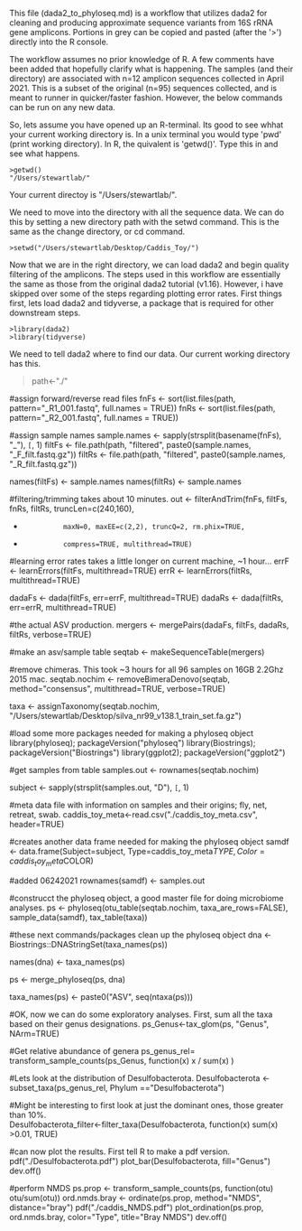 This file (dada2_to_phyloseq.md) is a workflow that utilizes dada2 for cleaning and producing approximate sequence variants from 16S rRNA gene amplicons. 
Portions in grey can be copied and pasted (after the '>') directly into the R console. 

The workflow assumes no prior knowledge of R. A few comments have been added that hopefully clarify what is happening.
The samples (and their directory) are associated with n=12 amplicon sequences collected in April 2021. This is a subset of the original (n=95) 
sequences collected, and is meant to runner in quicker/faster fashion. However, the below commands can be run on any new data. 

So, lets assume you have opened up an R-terminal. Its good to see whhat your current working directory is. In a unix terminal you would type 'pwd' (print working
directory). In R, the quivalent is 'getwd()'. Type this in and see what happens.

```
>getwd()
"/Users/stewartlab/"
```
Your current directoy is "/Users/stewartlab/".

We need to move into the directory with all the sequence data.
We can do this by setting a new directory path with the setwd command.
This is the same as the change directory, or cd command.

```
>setwd("/Users/stewartlab/Desktop/Caddis_Toy/")
```


Now that we are in the right directory, we can load dada2 and begin quality filtering of the amplicons. The steps used in this workflow are essentially the same
as those from the original dada2 tutorial (v1.16). However, i have skipped over some of the steps regarding plotting error rates. 
First things first, lets load dada2 and tidyverse, a package that is required for other downstream steps.

```
>library(dada2)
>library(tidyverse)
```

We need to tell dada2 where to find our data. Our current working directory has this. 

>path<-"./"

#assign forward/reverse read files
fnFs <- sort(list.files(path, pattern="_R1_001.fastq", full.names = TRUE))
fnRs <- sort(list.files(path, pattern="_R2_001.fastq", full.names = TRUE))

#assign sample names
sample.names <- sapply(strsplit(basename(fnFs), "_"), `[`, 1)
filtFs <- file.path(path, "filtered", paste0(sample.names, "_F_filt.fastq.gz"))
filtRs <- file.path(path, "filtered", paste0(sample.names, "_R_filt.fastq.gz"))

names(filtFs) <- sample.names
names(filtRs) <- sample.names

#filtering/trimming takes about 10 minutes.
out <- filterAndTrim(fnFs, filtFs, fnRs, filtRs, truncLen=c(240,160),
+               maxN=0, maxEE=c(2,2), truncQ=2, rm.phix=TRUE,
+               compress=TRUE, multithread=TRUE)

#learning error rates takes a little longer on current machine, ~1 hour... 
errF <- learnErrors(filtFs, multithread=TRUE)
errR <- learnErrors(filtRs, multithread=TRUE)


dadaFs <- dada(filtFs, err=errF, multithread=TRUE)
dadaRs <- dada(filtRs, err=errR, multithread=TRUE)

#the actual ASV production.
mergers <- mergePairs(dadaFs, filtFs, dadaRs, filtRs, verbose=TRUE)

#make an asv/sample table
seqtab <- makeSequenceTable(mergers)

#remove chimeras. This took ~3 hours for all 96 samples on 16GB 2.2Ghz 2015 mac. 
seqtab.nochim <- removeBimeraDenovo(seqtab, method="consensus", multithread=TRUE, verbose=TRUE)

taxa <- assignTaxonomy(seqtab.nochim, "/Users/stewartlab/Desktop/silva_nr99_v138.1_train_set.fa.gz")

#load some more packages needed for making a phyloseq object
library(phyloseq); packageVersion("phyloseq")
library(Biostrings); packageVersion("Biostrings")
library(ggplot2); packageVersion("ggplot2")

#get samples from table
samples.out <- rownames(seqtab.nochim)

subject <- sapply(strsplit(samples.out, "D"), `[`, 1)

#meta data file with information on samples and their origins; fly, net, retreat, swab.
caddis_toy_meta<-read.csv("./caddis_toy_meta.csv", header=TRUE)

#creates another data frame needed for making the phyloseq object
samdf <- data.frame(Subject=subject, Type=caddis_toy_meta$TYPE, Color=caddis_toy_meta$COLOR)

#added 06242021
rownames(samdf) <- samples.out

#construcct the phyloseq object, a good master file for doing microbiome analyses.
ps <- phyloseq(otu_table(seqtab.nochim, taxa_are_rows=FALSE), 
               sample_data(samdf), 
               tax_table(taxa))

#these next commands/packages clean up the phyloseq object
dna <- Biostrings::DNAStringSet(taxa_names(ps))

names(dna) <- taxa_names(ps)

ps <- merge_phyloseq(ps, dna)

taxa_names(ps) <- paste0("ASV", seq(ntaxa(ps)))

#OK, now we can do some exploratory analyses. First, sum all the taxa based on their genus designations.
ps_Genus<-tax_glom(ps, "Genus", NArm=TRUE)

#Get relative abundance of genera
ps_genus_rel= transform_sample_counts(ps_Genus, function(x) x / sum(x) )

#Lets look at the distribution of Desulfobacterota.
Desulfobacterota <- subset_taxa(ps_genus_rel, Phylum =="Desulfobacterota")

#Might be interesting to first look at just the dominant ones, those greater than 10%.                                      
Desulfobacterota_filter<-filter_taxa(Desulfobacterota, function(x) sum(x) >0.01, TRUE)

#can now plot the results. First tell R to make a pdf version.
pdf("./Desulfobacterota.pdf")
plot_bar(Desulfobacterota, fill="Genus")
dev.off()  

#perform NMDS
ps.prop <- transform_sample_counts(ps, function(otu) otu/sum(otu))
ord.nmds.bray <- ordinate(ps.prop, method="NMDS", distance="bray") 
pdf("./caddis_NMDS.pdf")
plot_ordination(ps.prop, ord.nmds.bray, color="Type", title="Bray NMDS")
dev.off()
